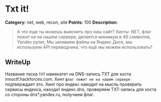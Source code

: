 # Txt it!


**Category:** net, web, recon, site
**Points:** 100
**Description:**

> А что еще ты можешь выяснить про наш сайт? Хинты: NET, флаг лежит не на нашем сервере, делается минимум в 46 символов, Yandex рулит, Мы заливаем файлы на Яндекс.Диск, мы используем API переводчика, что ещё мы можем использовать? 

## WriteUp 

Название таска `TXT` намекатет на DNS-запись TXT для хоста innoctf.hackforces.com. Хинт `флаг лежит не на нашем сервере` подтверждает это.
Хинт про яндекс наводит на мысль проверить сервисы яндекса, находит яндекс.dns, проверяем TXT-запись для хоста со стороны dns*.yandex.ru, получаем флаг.
